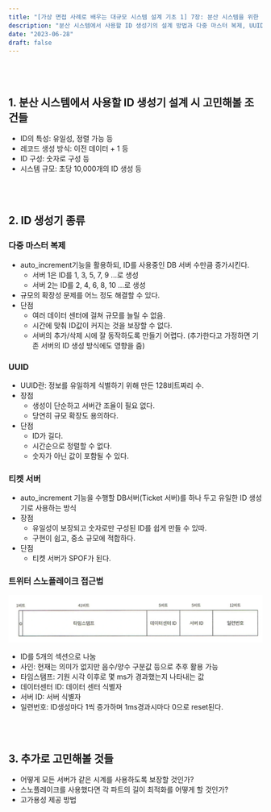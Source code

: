 ```yaml
---
title: "[가상 면접 사례로 배우는 대규모 시스템 설계 기초 1] 7장: 분산 시스템을 위한 유일 ID 생성기 설계"
description: "분산 시스템에서 사용할 ID 생성기의 설계 방법과 다중 마스터 복제, UUID, 티켓 서버, 트위터 스노플레이크 접근법을 비교 분석합니다."
date: "2023-06-28"
draft: false
---
```



<br></br>

## 1. 분산 시스템에서 사용할 ID 생성기 설계 시 고민해볼 조건들
- ID의 특성: 유일성, 정렬 가능 등
- 레코드 생성 방식: 이전 데이터 + 1 등
- ID 구성: 숫자로 구성 등
- 시스템 규모: 초당 10,000개의 ID 생성 등


<br></br>

## 2. ID 생성기 종류
### 다중 마스터 복제
- auto_increment기능을 활용하되, ID를 사용중인 DB 서버 수만큼 증가시킨다.
  - 서버 1은 ID를 1, 3, 5, 7, 9 ...로 생성
  - 서버 2는 ID를 2, 4, 6, 8, 10 ...로 생성
- 규모의 확장성 문제를 어느 정도 해결할 수 있다.
- 단점
  - 여러 데이터 센터에 걸쳐 규모를 늘릴 수 없음.
  - 시간에 맞춰 ID값이 커지는 것을 보장할 수 없다.
  - 서버의 추가/삭제 시에 잘 동작하도록 만들기 어렵다. (추가한다고 가정하면 기존 서버의 ID 생성 방식에도 영향을 줌)

### UUID
- UUID란: 정보를 유일하게 식별하기 위해 만든 128비트짜리 수.
- 장점
  - 생성이 단순하고 서버간 조율이 필요 없다.
  - 당연히 규모 확장도 용의하다.
- 단점
  - ID가 길다.
  - 시간순으로 정렬할 수 없다.
  - 숫자가 아닌 값이 포함될 수 있다.

### 티켓 서버
- auto_increment 기능을 수행할 DB서버(Ticket 서버)를 하나 두고 유일한 ID 생성기로 사용하는 방식
- 장점
  - 유일성이 보장되고 숫자로만 구성된 ID를 쉽게 만들 수 있따.
  - 구현이 쉽고, 중소 규모에 적합하다.
- 단점
  - 티켓 서버가 SPOF가 된다.


### 트위터 스노플레이크 접근법
![스노플레이크 ID 구조](./diagram-1.webp)
- ID를 5개의 섹션으로 나눔
- 사인: 현재는 의미가 없지만 음수/양수 구분값 등으로 추후 활용 가능
- 타임스탬프: 기원 시각 이후로 몇 ms가 경과했는지 나타내는 값
- 데이터센터 ID: 데이터 센터 식별자
- 서버 ID: 서버 식별자
- 일련번호: ID생성마다 1씩 증가하며 1ms경과시마다 0으로 reset된다.


<br></br>

## 3. 추가로 고민해볼 것들
- 어떻게 모든 서버가 같은 시계를 사용하도록 보장할 것인가?
- 스노플레이크를 사용했다면 각 파트의 길이 최적화를 어떻게 할 것인가?
- 고가용성 제공 방법